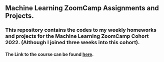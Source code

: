 ## Machine Learning ZoomCamp Assignments and Projects.
### This repository contains the codes to my weekly homeworks and projects for the Machine Learning ZoomCamp Cohort 2022. (Although I joined three weeks into this cohort).
#### The Link to the course can be found [here](https://github.com/alexeygrigorev/mlbookcamp-code).
